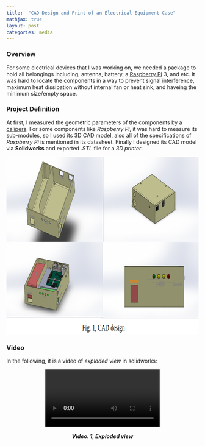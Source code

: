 ```yaml
---
title:  "CAD Design and Print of an Electrical Equipment Case"
mathjax: true
layout: post
categories: media
---
```


### Overview

For some electrical devices that I was working on, we needed a package to hold all belongings including, antenna, battery, a [Raspberry Pi](https://www.raspberrypi.org/) 3, and etc. It was hard to locate the components in a way to prevent signal interference, maximum heat dissipation without internal fan or heat sink, and haveing the minimum size/empty space.

### Project Definition

At first, I measured the geometric parameters of the components by a [calipers](https://en.wikipedia.org/wiki/Calipers). For some components like _Raspberry Pi_, it was hard to measure its sub-modules, so I used its 3D CAD model, also all of the specifications of _Raspberry Pi_ is mentioned in its datasheet. Finally I designed its CAD model via __Solidworks__ and exported _.STL_ file for a _3D printer_.

<p style="text-align:center;">
    <img width="846" height="465" src="/img/CAD_casing_electrical/cad_design.png" alt="solidworks prototypes">
</p>

### Video

In the following, it is a video of _exploded view_ in solidworks:

<p style="text-align:center;">
   <video controls>
      <source src="/videos/CAD_casing_electrical/exploded_view.mp4" type="video/mp4">
      Your browser does not support the video tag.
      <p style="text-align:center;">
        <b> <i> Video. 1, Exploded view </i> </b>
      </p>
   </video>
</p>
